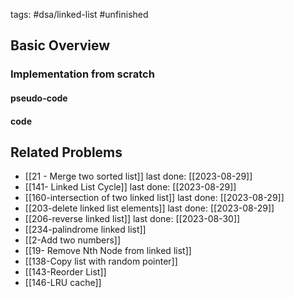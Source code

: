 tags: #dsa/linked-list #unfinished 
## Basic Overview

### Implementation from scratch
#### pseudo-code

#### code

## Related Problems
- [[21 - Merge two sorted list]] last done: [[2023-08-29]]
- [[141- Linked List Cycle]] last done: [[2023-08-29]]
- [[160-intersection of two linked list]] last done: [[2023-08-29]]
- [[203-delete linked list elements]] last done: [[2023-08-29]]
- [[206-reverse linked list]] last done: [[2023-08-30]]
- [[234-palindrome linked list]]
- [[2-Add two numbers]]
- [[19- Remove Nth Node from linked list]]
- [[138-Copy list with random pointer]]
- [[143-Reorder List]]
- [[146-LRU cache]]


